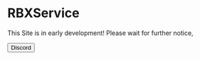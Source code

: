 # RBXService
This Site is in early development! Please wait for further notice,

<button type="button">Discord</button>
 
